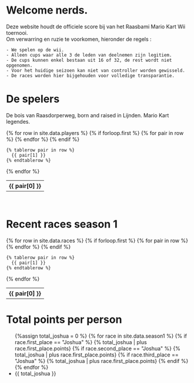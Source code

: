 # Welcome nerds.

Deze website houdt de officiele score bij van het Raasbami Mario Kart Wii toernooi.  
Om verwarring en ruzie te voorkomen, hieronder de regels :
```
- We spelen op de wii.  
- Alleen cups waar alle 3 de leden van deelnemen zijn legitiem.
- De cups kunnen enkel bestaan uit 16 of 32, de rest wordt niet opgenomen.
- Voor het huidige seizoen kan niet van controller worden gewisseld.
- De races worden hier bijgehouden voor volledige transparantie.
```

# De spelers
De bois van Raasdorperweg, born and raised in Lijnden. Mario Kart legendes.

<table>
  {% for row in site.data.players %}
    {% if forloop.first %}
    <tr>
      {% for pair in row %}
        <th>{{ pair[0] }}</th>
      {% endfor %}
    </tr>
    {% endif %}

    {% tablerow pair in row %}
      {{ pair[1] }}
    {% endtablerow %}
  {% endfor %}
</table>
<br>

# Recent races season 1
<table>
  {% for row in site.data.races %}
    {% if forloop.first %}
    <tr>
      {% for pair in row %}
        <th>{{ pair[0] }}</th>
      {% endfor %}
    </tr>
    {% endif %}

    {% tablerow pair in row %}
      {{ pair[1] }}
    {% endtablerow %}
  {% endfor %}
</table>

# Total points per person
<ul>
{%assign total_joshua = 0 %}
{% for race in site.data.season1 %}
{% if race.first_place == "Joshua" %}
{% total_joshua | plus race.first_place.points}
{% if race.second_place == "Joshua" %}
{% total_joshua | plus race.first_place.points}
{% if race.third_place == "Joshua" %}
{% total_joshua | plus race.first_place.points}
{% endif %}
{% endfor %}
<li> {{ total_joshua }}
</ul>